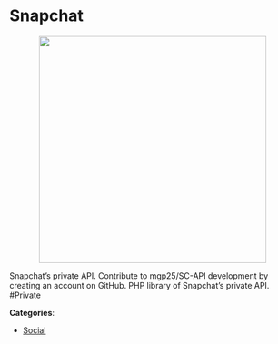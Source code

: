 # Snapchat
<p align="center">
    <img width="400" src="https://raw.githubusercontent.com/apis-list/apis-list/apis/snapchat/logo_256x256.png" />
</p>

Snapchat’s private API. Contribute to mgp25/SC-API development by creating an account on GitHub. PHP library of Snapchat’s private API.  #Private



**Categories**:

- [Social](https://github.com/apis-list/apis-list#social)



